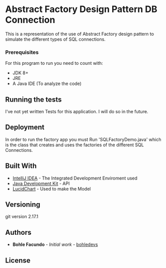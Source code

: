 # Abstract Factory Design Pattern DB Connection

This is a representation of the use of Abstract Factory design pattern
to simulate the different types of SQL connections.


### Prerequisites

For this program to run you need to count with:
* JDK 8+
* JRE
* A Java IDE (To analyze the code)

## Running the tests

I've not yet written Tests for this application.
I will do so in the future.

## Deployment

In order to run the factory app you must Run 'SQLFactoryDemo.java' which is the class
that creates and uses the factories of the different SQL Connections.

## Built With

* [IntelliJ IDEA](https://www.jetbrains.com/es-es/idea/) - The Integrated Development Enviroment used
* [Java Development Kit](https://www.oracle.com/technetwork/java/javase/downloads/jdk8-downloads-2133151.html) - API
* [LucidChart](https://www.lucidchart.com/) - Used to make the Model


## Versioning

git version 2.17.1

## Authors

* **Bohle Facundo** - *Initial work* - [bohledevs](https://github.com/PurpleBooth)


## License
